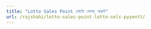 ```yaml
---
title: "Lotto Sales Point লোটো সেলস্ পয়েন্ট"
url: /rajshahi/lotto-sales-point-lotto-sels-pyyentt/
---
```

